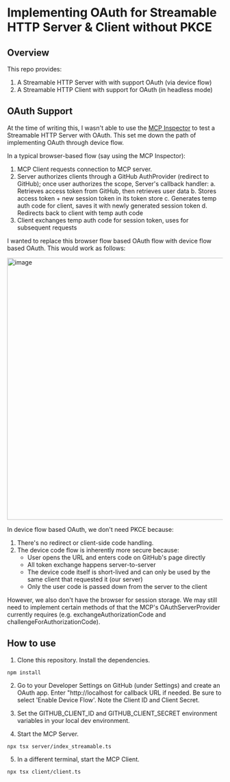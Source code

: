 # Implementing OAuth for Streamable HTTP Server & Client without PKCE

## Overview

This repo provides:
1. A Streamable HTTP Server with with support OAuth (via device flow) 
2. A Streamable HTTP Client with support for OAuth (in headless mode)


## OAuth Support

At the time of writing this, I wasn't able to use the [MCP Inspector](https://modelcontextprotocol.io/docs/tools/inspector) to test a Streamable HTTP Server with OAuth. This set me down the path of implementing OAuth through device flow. 

In a typical browser-based flow (say using the MCP Inspector):
1. MCP Client requests connection to MCP server.
2. Server authorizes clients through a GitHub AuthProvider (redirect to GitHub); once user authorizes the scope, Server's callback handler:
     a. Retrieves access token from GitHub, then retrieves user data
     b. Stores access token + new session token in its token store
     c. Generates temp auth code for client, saves it with newly generated session token
     d. Redirects back to client with temp auth code
3. Client exchanges temp auth code for session token, uses for subsequent requests

I wanted to replace this browser flow based OAuth flow with device flow based OAuth. This would work as follows:

<img width="610" alt="image" src="https://github.com/user-attachments/assets/fb5bbda1-2f10-475c-b82a-7e8e16e64bc1" />

In device flow based OAuth, we don't need PKCE because:
1. There's no redirect or client-side code handling.
2. The device code flow is inherently more secure because:
	- User opens the URL and enters code on GitHub's page directly
	- All token exchange happens server-to-server
	- The device code itself is short-lived and can only be used by the same client that requested it (our server)
	- Only the user code is passed down from the server to the client

However, we also don't have the browser for session storage. We may still need to implement certain methods of that the MCP's OAuthServerProvider currently requires (e.g. exchangeAuthorizationCode and challengeForAuthorizationCode).

## How to use

1. Clone this repository. Install the dependencies.

```
npm install
```

2. Go to your Developer Settings on GitHub (under Settings) and create an OAuth app. Enter "http://localhost for callback URL if needed. Be sure to select 'Enable Device Flow'. Note the Client ID and Client Secret.
   
3. Set the GITHUB_CLIENT_ID and GITHUB_CLIENT_SECRET environment variables in your local dev environment. 

4. Start the MCP Server.

```
npx tsx server/index_streamable.ts
```

5. In a different terminal, start the MCP Client. 

```
npx tsx client/client.ts
```

